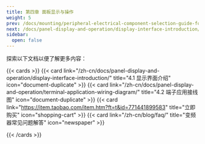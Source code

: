 ```yaml
---
title: 第四章 面板显示与操作
weight: 5
prev: /docs/mounting/peripheral-electrical-component-selection-guide-for-variable-frequency-drives/
next: /docs/panel-display-and-operation/display-interface-introduction/
sidebar:
  open: false
---
```


探索以下文档以便了解更多内容：

<!--more-->

{{< cards >}}
  {{< card link="/zh-cn/docs/panel-display-and-operation/display-interface-introduction/" title="4.1 显示界面介绍" icon="document-duplicate" >}}
  {{< card link="/zh-cn/docs/panel-display-and-operation/terminal-application-wiring-diagram/" title="4.2 端子应用接线图" icon="document-duplicate" >}}
  {{< card link="https://item.taobao.com/item.htm?ft=t&id=771441899583" title="立即购买" icon="shopping-cart" >}}
  {{< card link="/zh-cn/blog/faq/" title="变频器常见问题解答" icon="newspaper" >}}

{{< /cards >}}
